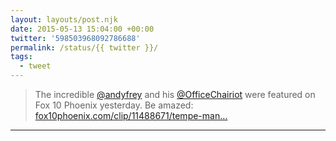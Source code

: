 ```yaml
---
layout: layouts/post.njk
date: 2015-05-13 15:04:00 +00:00
twitter: '598503968092786688'
permalink: /status/{{ twitter }}/
tags: 
  - tweet
---
```


> The incredible [@andyfrey](https://twitter.com/andyfrey) and his [@OfficeChairiot](https://twitter.com/OfficeChairiot) were featured on Fox 10 Phoenix yesterday. Be amazed: [fox10phoenix.com/clip/11488671/tempe-man…](http://www.fox10phoenix.com/clip/11488671/tempe-man-designs-office-chair-that-can-go-20-mph)

---
